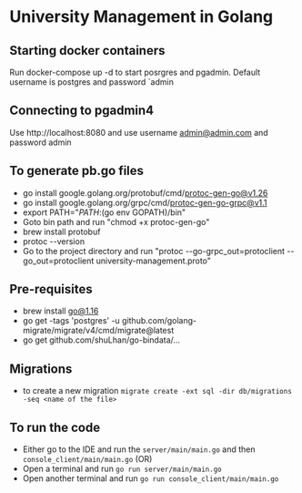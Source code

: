 # University Management in Golang

## Starting docker containers
Run docker-compose up -d to start posrgres and pgadmin.
Default username is postgres and password `admin

## Connecting to pgadmin4
Use http://localhost:8080 and use username admin@admin.com and password admin

## To generate pb.go files
* go install google.golang.org/protobuf/cmd/protoc-gen-go@v1.26
* go install google.golang.org/grpc/cmd/protoc-gen-go-grpc@v1.1
* export PATH="$PATH:$(go env GOPATH)/bin"
* Goto bin path and run "chmod +x protoc-gen-go"
* brew install protobuf
* protoc --version
* Go to the project directory and run "protoc --go-grpc_out=protoclient --go_out=protoclient university-management.proto"

## Pre-requisites
* brew install go@1.16
* go get -tags 'postgres' -u github.com/golang-migrate/migrate/v4/cmd/migrate@latest
* go get github.com/shuLhan/go-bindata/...

## Migrations
* to create a new migration
`migrate create -ext sql -dir db/migrations -seq <name of the file>`

## To run the code
* Either go to the IDE and run the `server/main/main.go` and then `console_client/main/main.go`
  (OR)
* Open a terminal and run `go run server/main/main.go`
* Open another terminal and run `go run console_client/main/main.go`